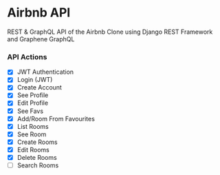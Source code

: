 # Airbnb API

REST & GraphQL API of the Airbnb Clone using Django REST Framework and Graphene GraphQL

### API Actions

- [x] JWT Authentication
- [x] Login (JWT)
- [x] Create Account
- [x] See Profile
- [x] Edit Profile
- [x] See Favs
- [x] Add/Room From Favourites
- [x] List Rooms
- [x] See Room
- [x] Create Rooms
- [x] Edit Rooms
- [x] Delete Rooms
- [ ] Search Rooms
